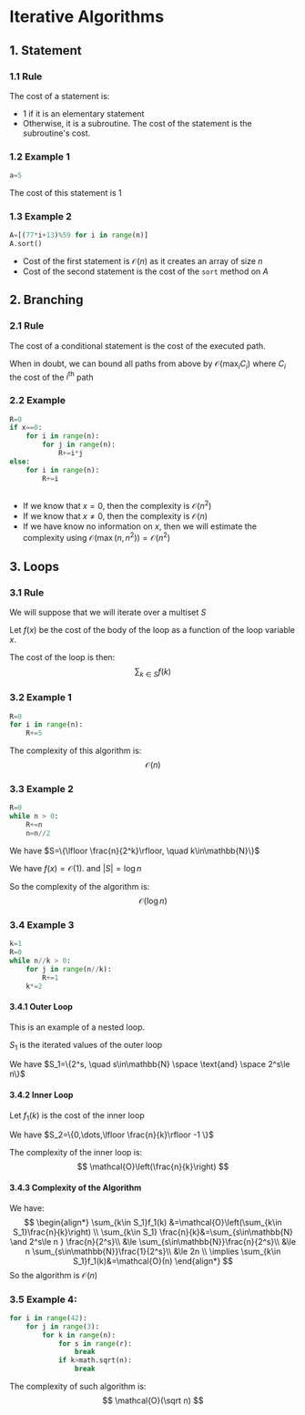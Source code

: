# Iterative Algorithms



## 1. Statement

### 1.1 Rule

The cost of a statement is:

- $1$ if it is an elementary statement
- Otherwise, it is a subroutine. The cost of the statement is the subroutine's cost.



### 1.2 Example 1

```python
a=5
```

The cost of this statement is $1$

### 1.3 Example 2

```python
A=[(77*i+13)%59 for i in range(n)]
A.sort()
```

- Cost of the first statement is $\mathcal{O}(n)$ as it creates an array of size $n$
- Cost of the second statement is the cost of the `sort` method on $A$



## 2. Branching

### 2.1 Rule

The cost of a conditional statement is the cost of the executed path.

When in doubt, we can bound all paths from above by $\mathcal{O}(\max_i C_i)$ where $C_i$ the cost of the $i^\text{th}$ path

### 2.2 Example 

```python
R=0
if x==0:
    for i in range(n):
        for j in range(n):
            R+=i*j
else:
    for i in range(n):
        R+=i
            
```

- If we know that $x=0$, then the complexity is $\mathcal{O}(n^2)$
- If we know that $x\ne 0$, then the complexity is $\mathcal{O}(n)$
- If we have know no information on $x$, then we will estimate the complexity using $\mathcal{O}(\max(n,n^2))=\mathcal{O}(n^2)$



## 3. Loops

### 3.1 Rule

We will suppose that we will iterate over a multiset $S$

Let $f(x)$ be the cost of the body of the loop as a function of the loop variable $x$.

The cost of the loop is then:
$$
\sum_{k\in S} f(k)
$$

### 3.2 Example 1

```python
R=0
for i in range(n):
    R+=5
```

The complexity of this algorithm is:
$$
\mathcal{O}(n)
$$

### 3.3 Example 2

```python
R=0
while n > 0:
    R+=n
    n=n//2
```

We have $S=\{\lfloor \frac{n}{2^k}\rfloor, \quad k\in\mathbb{N}\}$

We have $f(x)=\mathcal{O}(1).$ and $\lvert S \rvert= \log n$ 

So the complexity of the algorithm is:
$$
\mathcal{O}(\log n)
$$

### 3.4 Example 3

```python
k=1
R=0
while n//k > 0:
    for j in range(n//k):
        R+=1
    k*=2
```

#### 3.4.1 Outer Loop

This is an example of a nested loop.

$S_1$ is the iterated values of the outer loop

We have $S_1=\{2^s, \quad s\in\mathbb{N} \space \text{and} \space 2^s\le n\}$

#### 3.4.2 Inner Loop

Let $f_1(k)$ is the cost of the inner loop

We have $S_2=\{0,\dots,\lfloor \frac{n}{k}\rfloor -1 \}$

The complexity of the inner loop is:
$$
\mathcal{O}\left(\frac{n}{k}\right)
$$

#### 3.4.3 Complexity of the Algorithm

We have:
$$
\begin{align*}
\sum_{k\in S_1}f_1(k)
&=\mathcal{O}\left(\sum_{k\in S_1}\frac{n}{k}\right) \\
\sum_{k\in S_1} \frac{n}{k}&=\sum_{s\in\mathbb{N} \and 2^s\le n } \frac{n}{2^s}\\
&\le \sum_{s\in\mathbb{N}}\frac{n}{2^s}\\
&\le n \sum_{s\in\mathbb{N}}\frac{1}{2^s}\\
&\le 2n \\
\implies \sum_{k\in S_1}f_1(k)&=\mathcal{O}(n)
\end{align*}
$$
So the algorithm is $\mathcal{O}(n)$



### 3.5 Example 4:

```python
for i in range(42):
    for j in range(3):
        for k in range(n):
            for s in range(r):
                break
            if k>math.sqrt(n):
                break
```

The complexity of such algorithm is:
$$
\mathcal{O}(\sqrt n)
$$
